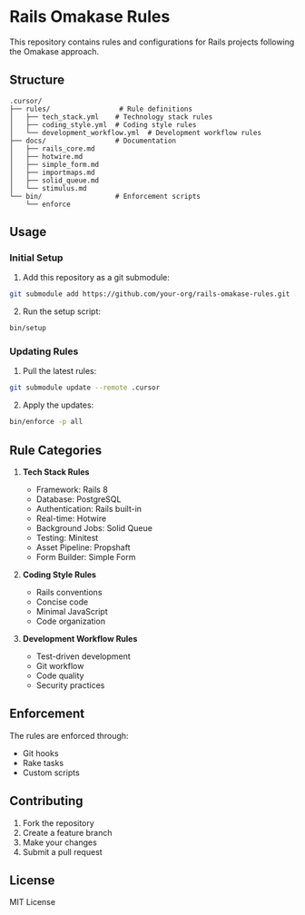 # Rails Omakase Rules

This repository contains rules and configurations for Rails projects following the Omakase approach.

## Structure

```
.cursor/
├── rules/                 # Rule definitions
│   ├── tech_stack.yml    # Technology stack rules
│   ├── coding_style.yml  # Coding style rules
│   └── development_workflow.yml  # Development workflow rules
├── docs/                 # Documentation
│   ├── rails_core.md
│   ├── hotwire.md
│   ├── simple_form.md
│   ├── importmaps.md
│   ├── solid_queue.md
│   └── stimulus.md
└── bin/                  # Enforcement scripts
    └── enforce
```

## Usage

### Initial Setup

1. Add this repository as a git submodule:
```bash
git submodule add https://github.com/your-org/rails-omakase-rules.git .cursor
```

2. Run the setup script:
```bash
bin/setup
```

### Updating Rules

1. Pull the latest rules:
```bash
git submodule update --remote .cursor
```

2. Apply the updates:
```bash
bin/enforce -p all
```

## Rule Categories

1. **Tech Stack Rules**
   - Framework: Rails 8
   - Database: PostgreSQL
   - Authentication: Rails built-in
   - Real-time: Hotwire
   - Background Jobs: Solid Queue
   - Testing: Minitest
   - Asset Pipeline: Propshaft
   - Form Builder: Simple Form

2. **Coding Style Rules**
   - Rails conventions
   - Concise code
   - Minimal JavaScript
   - Code organization

3. **Development Workflow Rules**
   - Test-driven development
   - Git workflow
   - Code quality
   - Security practices

## Enforcement

The rules are enforced through:
- Git hooks
- Rake tasks
- Custom scripts

## Contributing

1. Fork the repository
2. Create a feature branch
3. Make your changes
4. Submit a pull request

## License

MIT License 